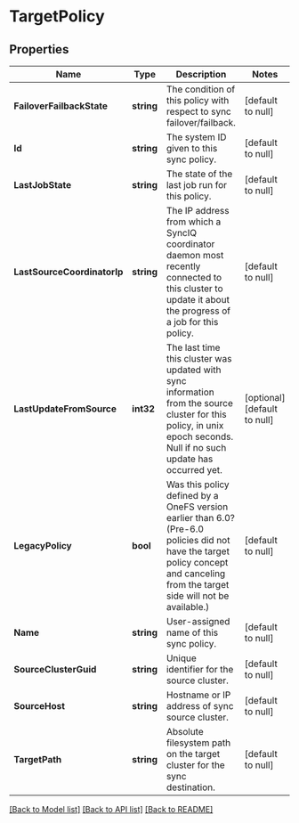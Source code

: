# TargetPolicy

## Properties
Name | Type | Description | Notes
------------ | ------------- | ------------- | -------------
**FailoverFailbackState** | **string** | The condition of this policy with respect to sync failover/failback. | [default to null]
**Id** | **string** | The system ID given to this sync policy. | [default to null]
**LastJobState** | **string** | The state of the last job run for this policy. | [default to null]
**LastSourceCoordinatorIp** | **string** | The IP address from which a SyncIQ coordinator daemon most recently connected to this cluster to update it about the progress of a job for this policy. | [default to null]
**LastUpdateFromSource** | **int32** | The last time this cluster was updated with sync information from the source cluster for this policy, in unix epoch seconds.  Null if no such update has occurred yet. | [optional] [default to null]
**LegacyPolicy** | **bool** | Was this policy defined by a OneFS version earlier than 6.0? (Pre-6.0 policies did not have the target policy concept and canceling from the target side will not be available.) | [default to null]
**Name** | **string** | User-assigned name of this sync policy. | [default to null]
**SourceClusterGuid** | **string** | Unique identifier for the source cluster. | [default to null]
**SourceHost** | **string** | Hostname or IP address of sync source cluster. | [default to null]
**TargetPath** | **string** | Absolute filesystem path on the target cluster for the sync destination. | [default to null]

[[Back to Model list]](../README.md#documentation-for-models) [[Back to API list]](../README.md#documentation-for-api-endpoints) [[Back to README]](../README.md)


